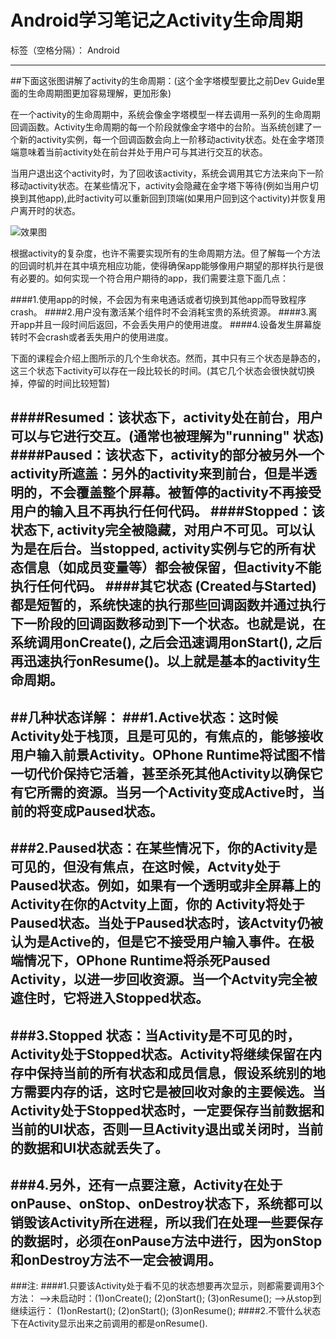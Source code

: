 ﻿# Android学习笔记之Activity生命周期

标签（空格分隔）： Android

---

##下面这张图讲解了activity的生命周期：(这个金字塔模型要比之前Dev Guide里面的生命周期图更加容易理解，更加形象)

在一个activity的生命周期中，系统会像金字塔模型一样去调用一系列的生命周期回调函数。Activity生命周期的每一个阶段就像金字塔中的台阶。当系统创建了一个新的activity实例，每一个回调函数会向上一阶移动activity状态。处在金字塔顶端意味着当前activity处在前台并处于用户可与其进行交互的状态。

当用户退出这个activity时，为了回收该activity，系统会调用其它方法来向下一阶移动activity状态。在某些情况下，activity会隐藏在金字塔下等待(例如当用户切换到其他app),此时activity可以重新回到顶端(如果用户回到这个activity)并恢复用户离开时的状态。

![效果图](https://github.com/Mage-M/StudyAndroid/raw/master/Activity篇/图片/Activity_lifecycle.png)

根据activity的复杂度，也许不需要实现所有的生命周期方法。但了解每一个方法的回调时机并在其中填充相应功能，使得确保app能够像用户期望的那样执行是很有必要的。如何实现一个符合用户期待的app，我们需要注意下面几点：

####1.使用app的时候，不会因为有来电通话或者切换到其他app而导致程序crash。
####2.用户没有激活某个组件时不会消耗宝贵的系统资源。
####3.离开app并且一段时间后返回，不会丢失用户的使用进度。
####4.设备发生屏幕旋转时不会crash或者丢失用户的使用进度。


下面的课程会介绍上图所示的几个生命状态。然而，其中只有三个状态是静态的，这三个状态下activity可以存在一段比较长的时间。(其它几个状态会很快就切换掉，停留的时间比较短暂)

####Resumed：该状态下，activity处在前台，用户可以与它进行交互。(通常也被理解为"running" 状态)
####Paused：该状态下，activity的部分被另外一个activity所遮盖：另外的activity来到前台，但是半透明的，不会覆盖整个屏幕。被暂停的activity不再接受用户的输入且不再执行任何代码。
####Stopped：该状态下, activity完全被隐藏，对用户不可见。可以认为是在后台。当stopped, activity实例与它的所有状态信息（如成员变量等）都会被保留，但activity不能执行任何代码。
####其它状态 (Created与Started)都是短暂的，系统快速的执行那些回调函数并通过执行下一阶段的回调函数移动到下一个状态。也就是说，在系统调用onCreate(), 之后会迅速调用onStart(), 之后再迅速执行onResume()。以上就是基本的activity生命周期。
---
##几种状态详解：
###1.Active状态：这时候Activity处于栈顶，且是可见的，有焦点的，能够接收用户输入前景Activity。OPhone Runtime将试图不惜一切代价保持它活着，甚至杀死其他Activity以确保它有它所需的资源。当另一个Activity变成Active时，当前的将变成Paused状态。
---
###2.Paused状态：在某些情况下，你的Activity是可见的，但没有焦点，在这时候，Actvity处于Paused状态。例如，如果有一个透明或非全屏幕上的Activity在你的Actvity上面，你的 Activity将处于Paused状态。当处于Paused状态时，该Actvity仍被认为是Active的，但是它不接受用户输入事件。在极端情况下，OPhone Runtime将杀死Paused Activity，以进一步回收资源。当一个Actvity完全被遮住时，它将进入Stopped状态。
---
###3.Stopped 状态：当Activity是不可见的时，Activity处于Stopped状态。Activity将继续保留在内存中保持当前的所有状态和成员信息，假设系统别的地方需要内存的话，这时它是被回收对象的主要候选。当Activity处于Stopped状态时，一定要保存当前数据和当前的UI状态，否则一旦Activity退出或关闭时，当前的数据和UI状态就丢失了。
---
###4.另外，还有一点要注意，Activity在处于onPause、onStop、onDestroy状态下，系统都可以销毁该Activity所在进程，所以我们在处理一些要保存的数据时，必须在onPause方法中进行，因为onStop和onDestroy方法不一定会被调用。
---
###注:
####1.只要该Activity处于看不见的状态想要再次显示，则都需要调用3个方法：
    -->未启动时：(1)onCreate();
                 (2)onStart();
                 (3)onResume();
    -->从stop到继续运行：
                 (1)onRestart();
                 (2)onStart();
                 (3)onResume();
####2.不管什么状态下在Activity显示出来之前调用的都是onResume().
